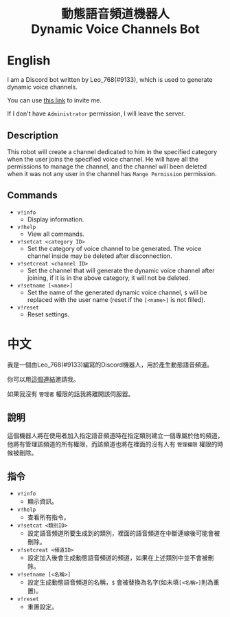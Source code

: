 <h1 align="center">動態語音頻道機器人<br>Dynamic Voice Channels Bot</h1>

# English

I am a Discord bot written by Leo_768(#9133), which is used to generate dynamic voice channels.

You can use [this link](https://discord.com/api/oauth2/authorize?client_id=742023404575522857&permissions=8&response_type=code&redirect_uri=https%3A%2F%2Fgithub.com%2FLeo-768%2Fdiscord-voice-channel-bot&scope=bot) to invite me.

If I don't have `Administrator` permission, I will leave the server.

## Description
This robot will create a channel dedicated to him in the specified category when the user joins the specified voice channel. He will have all the permissions to manage the channel, and the channel will been deleted when it was not any user in the channel  has `Mange Permission` permission.

## Commands

* `v!info`
  * Display information.
* `v!help`
  * View all commands.
* `v!setcat <category ID>`
  * Set the category of voice channel to be generated. The voice channel inside may be deleted after disconnection.
* `v!setcreat <channel ID>`
  * Set the channel that will generate the dynamic voice channel after joining, if it is in the above category, it will not be deleted.
* `v!setname [<name>]`
  * Set the name of the generated dynamic voice channel, `$` will be replaced with the user name (reset if the `[<name>]` is not filled).
* `v!reset`
  * Reset settings.

# 中文

我是一個由Leo_768(#9133)編寫的Discord機器人，用於產生動態語音頻道。

你可以用[這個連結](https://discord.com/api/oauth2/authorize?client_id=742023404575522857&permissions=8&response_type=code&redirect_uri=https%3A%2F%2Fgithub.com%2FLeo-768%2Fdiscord-voice-channel-bot&scope=bot)邀請我。

如果我沒有 `管理者` 權限的話我將離開該伺服器。

## 說明
這個機器人將在使用者加入指定語音頻道時在指定類別建立一個專屬於他的頻道，他將有管理該頻道的所有權限，而該頻道也將在裡面的沒有人有 `管理權限` 權限的時候被刪除。

## 指令

* `v!info`
  * 顯示資訊。
* `v!help`
  * 查看所有指令。
* `v!setcat <類別ID>`
  * 設定語音頻道所要生成到的類別，裡面的語音頻道在中斷連線後可能會被刪除。
* `v!setcreat <頻道ID>`
  * 設定加入後會生成動態語音頻道的頻道，如果在上述類別中並不會被刪除。
* `v!setname [<名稱>]`
  * 設定生成動態語音頻道的名稱，`$` 會被替換為名字(如未填`[<名稱>]`則為重置)。
* `v!reset`
  * 重置設定。
